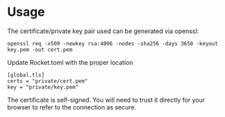 # Usage

The certificate/private key pair used can be generated via openssl:

```
openssl req -x509 -newkey rsa:4096 -nodes -sha256 -days 3650 -keyout key.pem -out cert.pem
```

Update Rocket.toml with the proper location

```
[global.tls]
certs = "private/cert.pem"
key = "private/key.pem"
```

The certificate is self-signed. You will need to trust it directly for your browser to refer to the connection as secure.